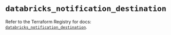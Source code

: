 # `databricks_notification_destination`

Refer to the Terraform Registry for docs: [`databricks_notification_destination`](https://registry.terraform.io/providers/databricks/databricks/1.75.0/docs/resources/notification_destination).
